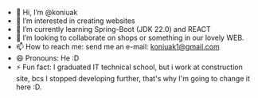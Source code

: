 - 👋 Hi, I’m @koniuak
- 👀 I’m interested in creating websites
- 🌱 I’m currently learning Spring-Boot (JDK 22.0) and REACT
- 💞️ I’m looking to collaborate on shops or something in our lovely WEB.
- 📫 How to reach me: send me an e-mail: koniuak1@gmail.com
- 😄 Pronouns: He :D
- ⚡ Fun fact: I graduated IT technical school, but i work at construction site, bcs I stopped developing further, that's why I'm going to change it here :D.

<!---
koniuak/koniuak is a ✨ special ✨ repository because its `README.md` (this file) appears on your GitHub profile.
You can click the Preview link to take a look at your changes.
--->

